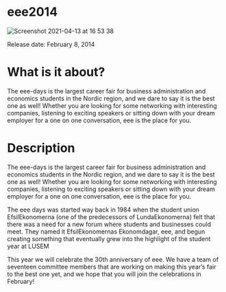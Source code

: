 # eee2014
![Screenshot 2021-04-13 at 16 53 38](https://user-images.githubusercontent.com/6424790/114573636-d3e5e680-9c78-11eb-8a01-acf317de76a4.png)

Release date: February 8, 2014

# What is it about?
The eee-days is the largest career fair for business administration and economics students in the Nordic region, and we dare to say it is the best one as well! Whether you are looking for some networking with interesting companies, listening to exciting speakers or sitting down with your dream employer for a one on one conversation, eee is the place for you.


# Description
The eee-days is the largest career fair for business administration and economics students in the Nordic region, and we dare to say it is the best one as well! Whether you are looking for some networking with interesting companies, listening to exciting speakers or sitting down with your dream employer for a one on one conversation, eee is the place for you.

The eee days was started way back in 1984 when the student union EfsilEkonomerna (one of the predecessors of LundaEkonomerna) felt that there was a need for a new forum where students and businesses could meet. They named it EfsilEkonomernas Ekonomdagar, eee, and begun creating something that eventually grew into the highlight of the student year at LUSEM

This year we will celebrate the 30th anniversary of eee. We have a team of seventeen committee members that are working on making this year’s fair to the best one yet, and we hope that you will join the celebrations in February!
